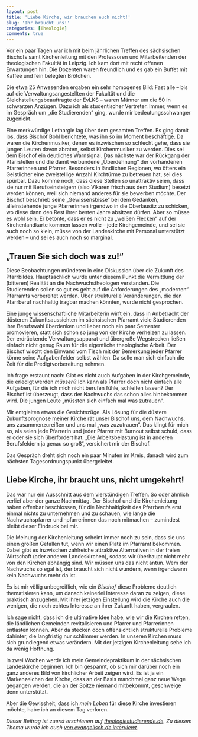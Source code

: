 ```yaml
---
layout: post
title: 'Liebe Kirche, wir brauchen euch nicht!'
slug: 'Ihr braucht uns!'
categories: [Theologie]
comments: true
---
```


Vor ein paar Tagen war ich mit beim jährlichen Treffen des sächsischen Bischofs samt Kirchenleitung mit den Professoren und Mitarbeitenden der theologischen Fakultät in Leipzig. Ich kam dort mit recht offenen Erwartungen hin. Die Dozenten waren freundlich und es gab ein Buffet mit Kaffee und fein belegten Brötchen.

Die etwa 25 Anwesenden ergaben ein sehr homogenes Bild: Fast alle – bis auf die Verwaltungsangestellten der Fakultät und die Gleichstellungsbeauftragte der EvLKS – waren Männer um die 50 in schwarzen Anzügen. Dazu ich als studentischer Vertreter. Immer, wenn es im Gespräch um „die Studierenden“ ging, wurde mir bedeutungsschwanger zugenickt.

Eine merkwürdige Lethargie lag über dem gesamten Treffen. Es ging damit los, dass Bischof Bohl berichtete, was ihn so im Moment beschäftige. Da waren die Kirchenmusiker, denen es inzwischen so schlecht gehe, dass sie jungen Leuten davon abraten, selbst Kirchenmusiker zu werden. Dies sei dem Bischof ein deutliches Warnsignal. Das nächste war der Rückgang der Pfarrstellen und die damit verbundene „Überdehnung“ der vorhandenen Pfarrerinnen und Pfarrer. Besonders in ländlichen Regionen, wo öfters ein Geistlicher eine zweistellige Anzahl Kirchtürme zu betreuen hat, sei dies spürbar. Dazu komme noch, dass diese Stellen so unattraktiv seien, dass sie nur mit Berufseinsteigern (also Vikaren frisch aus dem Studium) besetzt werden können, weil sich niemand anderes für sie bewerben möchte. Der Bischof beschrieb seine „Gewissensbisse“ bei dem Gedanken, alleinstehende junge Pfarrerinnen irgendwo in die Oberlausitz zu schicken, wo diese dann den Rest ihrer besten Jahre absitzen dürfen. Aber so müsse es wohl sein. Er betonte, dass er es nicht zu „weißen Flecken“ auf der Kirchenlandkarte kommen lassen wolle – jede Kirchgemeinde, und sei sie auch noch so klein, müsse von der Landeskirche mit Personal unterstützt werden – und sei es auch noch so marginal.

## „Trauen Sie sich doch was zu!“

Diese Beobachtungen mündeten in eine Diskussion über die Zukunft des Pfarrbildes. Hauptsächlich wurde unter diesem Punkt die Vermittlung der (bitteren) Realität an die Nachwuchstheologen verstanden. Die Studierenden sollen so gut es geht auf die Anforderungen des „modernen“ Pfarramts vorbereitet werden. Über strukturelle Veränderungen, die den Pfarrberuf nachhaltig tragbar machen könnten, wurde nicht gesprochen.

Eine junge wissenschaftliche Mitarbeiterin wirft ein, dass in Anbetracht der düsteren Zukunftsaussichten im sächsischen Pfarramt viele Studierenden ihre Berufswahl überdenken und lieber noch ein paar Semester promovieren, statt sich schon so jung von der Kirche verheizen zu lassen. Der erdrückende Verwaltungsapparat und übergroße Wegstrecken ließen einfach nicht genug Raum für die eigentliche theologische Arbeit. Der Bischof wischt den Einwand vom Tisch mit der Bemerkung jeder Pfarrer könne seine Aufgabenfelder selbst wählen. Da solle man sich einfach die Zeit für die Predigtvorbereitung nehmen.

Ich frage erstaunt nach: Gibt es nicht auch Aufgaben in der Kirchgemeinde, die erledigt werden *müssen*? Ich kann als Pfarrer doch nicht einfach alle Aufgaben, für die ich mich nicht berufen fühle, schleifen lassen? Der Bischof ist überzeugt, dass der Nachwuchs das schon alles hinbekommen wird. Die jungen Leute „müssten sich einfach mal was zutrauen“.

Mir entgleiten etwas die Gesichtszüge. Als Lösung für die düstere Zukunftsprognose meiner Kirche rät unser Bischof uns, dem Nachwuchs, uns zusammenzureißen und uns mal „was zuzutrauen“. Das klingt für mich so, als seien jede Pfarrerin und jeder Pfarrer mit Burnout selbst schuld, dass er oder sie sich überfordert hat. „Die Arbeitsbelastung ist in anderen Berufsfeldern ja genau so groß“, versichert mir der Bischof.

Das Gespräch dreht sich noch ein paar Minuten im Kreis, danach wird zum nächsten Tagesordnungspunkt übergeleitet.

## Liebe Kirche, ihr braucht uns, nicht umgekehrt!

Das war nur ein Ausschnitt aus dem vierstündigen Treffen. So oder ähnlich verlief aber der ganze Nachmittag. Der Bischof und die Kirchenleitung haben offenbar beschlossen, für die Nachhaltigkeit des Pfarrberufs erst einmal nichts zu unternehmen und zu schauen, wie lange die Nachwuchspfarrer und -pfarrerinnen das noch mitmachen – zumindest bleibt dieser Eindruck bei mir.

Die Meinung der Kirchenleitung scheint immer noch zu sein, dass sie uns einen großen Gefallen tut, wenn wir einen Platz im Pfarramt bekommen. Dabei gibt es inzwischen zahlreiche attraktive Alternativen in der freien Wirtschaft (oder anderen Landeskirchen), sodass wir überhaupt nicht mehr von den Kirchen abhängig sind. Wir müssen uns das nicht antun. Wem der Nachwuchs so egal ist, der braucht sich nicht wundern, wenn irgendwann kein Nachwuchs mehr da ist.

Es ist mir völlig unbegreiflich, wie ein *Bischof* diese Probleme deutlich thematisieren kann, um danach keinerlei Interesse daran zu zeigen, diese praktisch anzugehen. Mit ihrer jetzigen Einstellung wird die Kirche auch die wenigen, die noch echtes Interesse an ihrer Zukunft haben, vergraulen.

Ich sage nicht, dass ich die ultimative Idee habe, wie wir die Kirchen retten, die ländlichen Gemeinden revitalisieren und Pfarrer und Pfarrerinnen entlasten können. Aber da stecken doch offensichtlich strukturelle Probleme dahinter, die langfristig nur schlimmer werden. In unseren Kirchen muss sich grundlegend etwas verändern. Mit der jetzigen Kirchenleitung sehe ich da wenig Hoffnung.

In zwei Wochen werde ich mein Gemeindepraktikum in der sächsischen Landeskirche beginnen. Ich bin gespannt, ob sich mir darüber noch ein ganz anderes Bild von kirchlicher Arbeit zeigen wird. Es ist ja ein Markenzeichen der Kirche, dass an der Basis manchmal ganz neue Wege gegangen werden, die an der Spitze niemand mitbekommt, geschweige denn unterstützt.

Aber die Gewissheit, dass ich *mein Leben* für diese Kirche investieren möchte, habe ich an diesem Tag verloren.

*Dieser Beitrag ist zuerst erschienen auf [theologiestudierende.de](http://www.theologiestudierende.de/2014/02/13/liebe-kirche-wir-brauchen-euch-nicht/). Zu diesem Thema wurde ich auch [von evangelisch.de interviewt](http://aktuell.evangelisch.de/artikel/92410/pfarrernachwuchs-braucht-rueckhalt-von-der-kirchenleitung).*